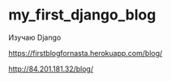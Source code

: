 # my_first_django_blog
Изучаю Django

https://firstblogfornasta.herokuapp.com/blog/
 
http://84.201.181.32/blog/
